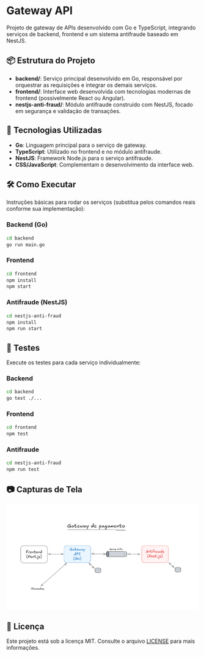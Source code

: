 
# Gateway API

Projeto de gateway de APIs desenvolvido com Go e TypeScript, integrando serviços de backend, frontend e um sistema antifraude baseado em NestJS.

## 📦 Estrutura do Projeto

- **backend/**: Serviço principal desenvolvido em Go, responsável por orquestrar as requisições e integrar os demais serviços.
- **frontend/**: Interface web desenvolvida com tecnologias modernas de frontend (possivelmente React ou Angular).
- **nestjs-anti-fraud/**: Módulo antifraude construído com NestJS, focado em segurança e validação de transações.

## 🚀 Tecnologias Utilizadas

- **Go**: Linguagem principal para o serviço de gateway.
- **TypeScript**: Utilizado no frontend e no módulo antifraude.
- **NestJS**: Framework Node.js para o serviço antifraude.
- **CSS/JavaScript**: Complementam o desenvolvimento da interface web.

## 🛠️ Como Executar

Instruções básicas para rodar os serviços (substitua pelos comandos reais conforme sua implementação):

### Backend (Go)

```bash
cd backend
go run main.go
```

### Frontend

```bash
cd frontend
npm install
npm start
```

### Antifraude (NestJS)

```bash
cd nestjs-anti-fraud
npm install
npm run start
```

## 🧪 Testes

Execute os testes para cada serviço individualmente:

### Backend

```bash
cd backend
go test ./...
```

### Frontend

```bash
cd frontend
npm test
```

### Antifraude

```bash
cd nestjs-anti-fraud
npm run test
```

## 📷 Capturas de Tela

![Interface do Projeto](./Captura%20de%20tela%20de%202025-04-10%2013-24-49.png)

## 📄 Licença

Este projeto está sob a licença MIT. Consulte o arquivo [LICENSE](./LICENSE) para mais informações.
